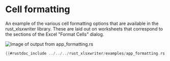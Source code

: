 # Cell formatting

An example of the various cell formatting options that are available in the
rust_xlsxwriter library. These are laid out on worksheets that correspond to the
sections of the Excel "Format Cells" dialog.

![Image of output from app_formatting.rs](../../images/formatting.png)

```rust
{{#rustdoc_include ../../../rust_xlsxwriter/examples/app_formatting.rs:7:}}
```
